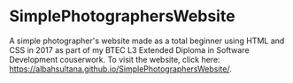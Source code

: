 # SimplePhotographersWebsite

A simple photographer's website made as a total beginner using HTML and CSS in 2017 as part of my BTEC L3 Extended Diploma in Software Development couserwork.
To visit the website, click here: https://albahsultana.github.io/SimplePhotographersWebsite/.
